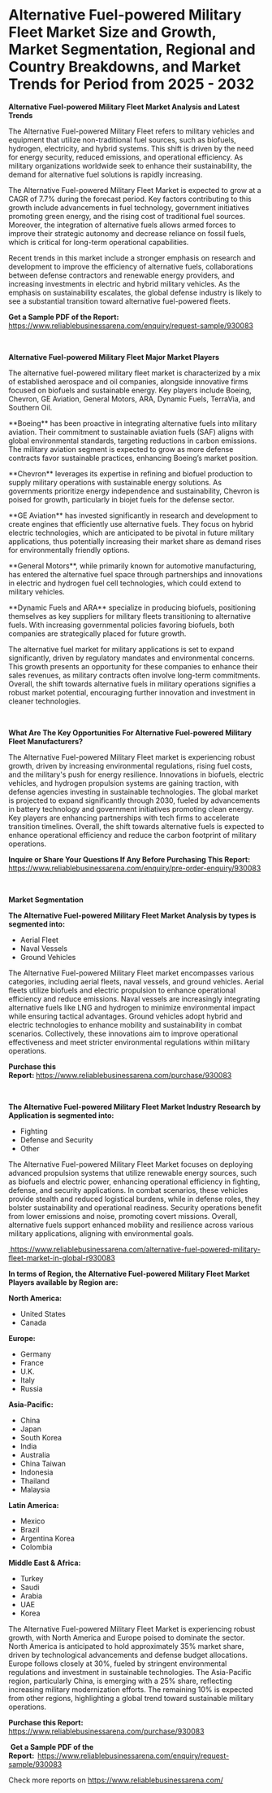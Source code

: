 <p><h1>Alternative Fuel-powered Military Fleet Market Size and Growth, Market Segmentation, Regional and Country Breakdowns, and Market Trends for Period from 2025 -  2032</h1></p><p><strong>Alternative Fuel-powered Military Fleet Market Analysis and Latest Trends</strong></p>
<p><p>The Alternative Fuel-powered Military Fleet refers to military vehicles and equipment that utilize non-traditional fuel sources, such as biofuels, hydrogen, electricity, and hybrid systems. This shift is driven by the need for energy security, reduced emissions, and operational efficiency. As military organizations worldwide seek to enhance their sustainability, the demand for alternative fuel solutions is rapidly increasing.</p><p>The Alternative Fuel-powered Military Fleet Market is expected to grow at a CAGR of 7.7% during the forecast period. Key factors contributing to this growth include advancements in fuel technology, government initiatives promoting green energy, and the rising cost of traditional fuel sources. Moreover, the integration of alternative fuels allows armed forces to improve their strategic autonomy and decrease reliance on fossil fuels, which is critical for long-term operational capabilities.</p><p>Recent trends in this market include a stronger emphasis on research and development to improve the efficiency of alternative fuels, collaborations between defense contractors and renewable energy providers, and increasing investments in electric and hybrid military vehicles. As the emphasis on sustainability escalates, the global defense industry is likely to see a substantial transition toward alternative fuel-powered fleets.</p></p>
<p><strong>Get a Sample PDF of the Report:&nbsp;</strong> <a href="https://www.reliablebusinessarena.com/enquiry/request-sample/930083?utm_campaign=2485&utm_medium=2&utm_source=Github&utm_content=ia&utm_term=21032025&utm_id=alternative-fuel-powered-military-fleet">https://www.reliablebusinessarena.com/enquiry/request-sample/930083</a></p>
<p>&nbsp;</p>
<p><strong>Alternative Fuel-powered Military Fleet Major Market Players</strong></p>
<p><p>The alternative fuel-powered military fleet market is characterized by a mix of established aerospace and oil companies, alongside innovative firms focused on biofuels and sustainable energy. Key players include Boeing, Chevron, GE Aviation, General Motors, ARA, Dynamic Fuels, TerraVia, and Southern Oil.</p><p>**Boeing** has been proactive in integrating alternative fuels into military aviation. Their commitment to sustainable aviation fuels (SAF) aligns with global environmental standards, targeting reductions in carbon emissions. The military aviation segment is expected to grow as more defense contracts favor sustainable practices, enhancing Boeing’s market position.</p><p>**Chevron** leverages its expertise in refining and biofuel production to supply military operations with sustainable energy solutions. As governments prioritize energy independence and sustainability, Chevron is poised for growth, particularly in biojet fuels for the defense sector.</p><p>**GE Aviation** has invested significantly in research and development to create engines that efficiently use alternative fuels. They focus on hybrid electric technologies, which are anticipated to be pivotal in future military applications, thus potentially increasing their market share as demand rises for environmentally friendly options.</p><p>**General Motors**, while primarily known for automotive manufacturing, has entered the alternative fuel space through partnerships and innovations in electric and hydrogen fuel cell technologies, which could extend to military vehicles.</p><p>**Dynamic Fuels and ARA** specialize in producing biofuels, positioning themselves as key suppliers for military fleets transitioning to alternative fuels. With increasing governmental policies favoring biofuels, both companies are strategically placed for future growth.</p><p>The alternative fuel market for military applications is set to expand significantly, driven by regulatory mandates and environmental concerns. This growth presents an opportunity for these companies to enhance their sales revenues, as military contracts often involve long-term commitments. Overall, the shift towards alternative fuels in military operations signifies a robust market potential, encouraging further innovation and investment in cleaner technologies.</p></p>
<p>&nbsp;</p>
<p><strong>What Are The Key Opportunities For Alternative Fuel-powered Military Fleet Manufacturers?</strong></p>
<p><p>The Alternative Fuel-powered Military Fleet market is experiencing robust growth, driven by increasing environmental regulations, rising fuel costs, and the military's push for energy resilience. Innovations in biofuels, electric vehicles, and hydrogen propulsion systems are gaining traction, with defense agencies investing in sustainable technologies. The global market is projected to expand significantly through 2030, fueled by advancements in battery technology and government initiatives promoting clean energy. Key players are enhancing partnerships with tech firms to accelerate transition timelines. Overall, the shift towards alternative fuels is expected to enhance operational efficiency and reduce the carbon footprint of military operations.</p></p>
<p><strong>Inquire or Share Your Questions If Any Before Purchasing This Report:</strong> <a href="https://www.reliablebusinessarena.com/enquiry/pre-order-enquiry/930083?utm_campaign=2485&utm_medium=2&utm_source=Github&utm_content=ia&utm_term=21032025&utm_id=alternative-fuel-powered-military-fleet">https://www.reliablebusinessarena.com/enquiry/pre-order-enquiry/930083</a></p>
<p>&nbsp;</p>
<p><strong>Market Segmentation</strong></p>
<p><strong>The Alternative Fuel-powered Military Fleet Market Analysis by types is segmented into:</strong></p>
<p><ul><li>Aerial Fleet</li><li>Naval Vessels</li><li>Ground Vehicles</li></ul></p>
<p><p>The Alternative Fuel-powered Military Fleet market encompasses various categories, including aerial fleets, naval vessels, and ground vehicles. Aerial fleets utilize biofuels and electric propulsion to enhance operational efficiency and reduce emissions. Naval vessels are increasingly integrating alternative fuels like LNG and hydrogen to minimize environmental impact while ensuring tactical advantages. Ground vehicles adopt hybrid and electric technologies to enhance mobility and sustainability in combat scenarios. Collectively, these innovations aim to improve operational effectiveness and meet stricter environmental regulations within military operations.</p></p>
<p><strong>Purchase this Report:&nbsp;</strong><a href="https://www.reliablebusinessarena.com/purchase/930083?utm_campaign=2485&utm_medium=2&utm_source=Github&utm_content=ia&utm_term=21032025&utm_id=alternative-fuel-powered-military-fleet">https://www.reliablebusinessarena.com/purchase/930083</a></p>
<p>&nbsp;</p>
<p><strong>The Alternative Fuel-powered Military Fleet Market Industry Research by Application is segmented into:</strong></p>
<p><ul><li>Fighting</li><li>Defense and Security</li><li>Other</li></ul></p>
<p><p>The Alternative Fuel-powered Military Fleet Market focuses on deploying advanced propulsion systems that utilize renewable energy sources, such as biofuels and electric power, enhancing operational efficiency in fighting, defense, and security applications. In combat scenarios, these vehicles provide stealth and reduced logistical burdens, while in defense roles, they bolster sustainability and operational readiness. Security operations benefit from lower emissions and noise, promoting covert missions. Overall, alternative fuels support enhanced mobility and resilience across various military applications, aligning with environmental goals.</p></p>
<p><a href="https://www.reliablebusinessarena.com/alternative-fuel-powered-military-fleet-market-in-global-r930083?utm_campaign=2485&utm_medium=2&utm_source=Github&utm_content=ia&utm_term=21032025&utm_id=alternative-fuel-powered-military-fleet">&nbsp;https://www.reliablebusinessarena.com/alternative-fuel-powered-military-fleet-market-in-global-r930083</a></p>
<p><strong>In terms of Region, the Alternative Fuel-powered Military Fleet Market Players available by Region are:</strong></p>
<p>
    <p> <strong> North America: </strong>
        <ul>
            <li>United States</li>
            <li>Canada</li>
        </ul>
        </p> 
    <p> <strong> Europe: </strong>
        <ul>
            <li>Germany</li>
            <li>France</li>
            <li>U.K.</li>
            <li>Italy</li>
            <li>Russia</li>
        </ul>
        </p> 
    <p> <strong> Asia-Pacific: </strong>
        <ul>
            <li>China</li>
            <li>Japan</li>
            <li>South Korea</li>
            <li>India</li>
            <li>Australia</li>
            <li>China Taiwan</li>
            <li>Indonesia</li>
            <li>Thailand</li>
            <li>Malaysia</li>
        </ul>
        </p> 
    <p> <strong> Latin America: </strong>
        <ul>
            <li>Mexico</li>
            <li>Brazil</li>
            <li>Argentina Korea</li>
            <li>Colombia</li>
        </ul>
        </p> 
    <p> <strong> Middle East & Africa: </strong>
        <ul>
            <li>Turkey</li>
            <li>Saudi</li>
            <li>Arabia</li>
            <li>UAE</li>
            <li>Korea</li>
        </ul>
    </p>
    </p>
<p><p>The Alternative Fuel-powered Military Fleet Market is experiencing robust growth, with North America and Europe poised to dominate the sector. North America is anticipated to hold approximately 35% market share, driven by technological advancements and defense budget allocations. Europe follows closely at 30%, fueled by stringent environmental regulations and investment in sustainable technologies. The Asia-Pacific region, particularly China, is emerging with a 25% share, reflecting increasing military modernization efforts. The remaining 10% is expected from other regions, highlighting a global trend toward sustainable military operations.</p></p>
<p><strong>Purchase this Report: </strong><a href="https://www.reliablebusinessarena.com/purchase/930083?utm_campaign=2485&utm_medium=2&utm_source=Github&utm_content=ia&utm_term=21032025&utm_id=alternative-fuel-powered-military-fleet">https://www.reliablebusinessarena.com/purchase/930083</a></p>
<p>&nbsp;<strong>Get a Sample PDF of the Report:&nbsp;&nbsp;</strong><a href="https://www.reliablebusinessarena.com/enquiry/request-sample/930083?utm_campaign=2485&utm_medium=2&utm_source=Github&utm_content=ia&utm_term=21032025&utm_id=alternative-fuel-powered-military-fleet">https://www.reliablebusinessarena.com/enquiry/request-sample/930083</a></p>
<p><strong></strong></p>
<p>Check more reports on <a href="https://www.reliablebusinessarena.com/?utm_campaign=2485&utm_medium=2&utm_source=Github&utm_content=ia&utm_term=21032025&utm_id=alternative-fuel-powered-military-fleet">https://www.reliablebusinessarena.com/</a></p>